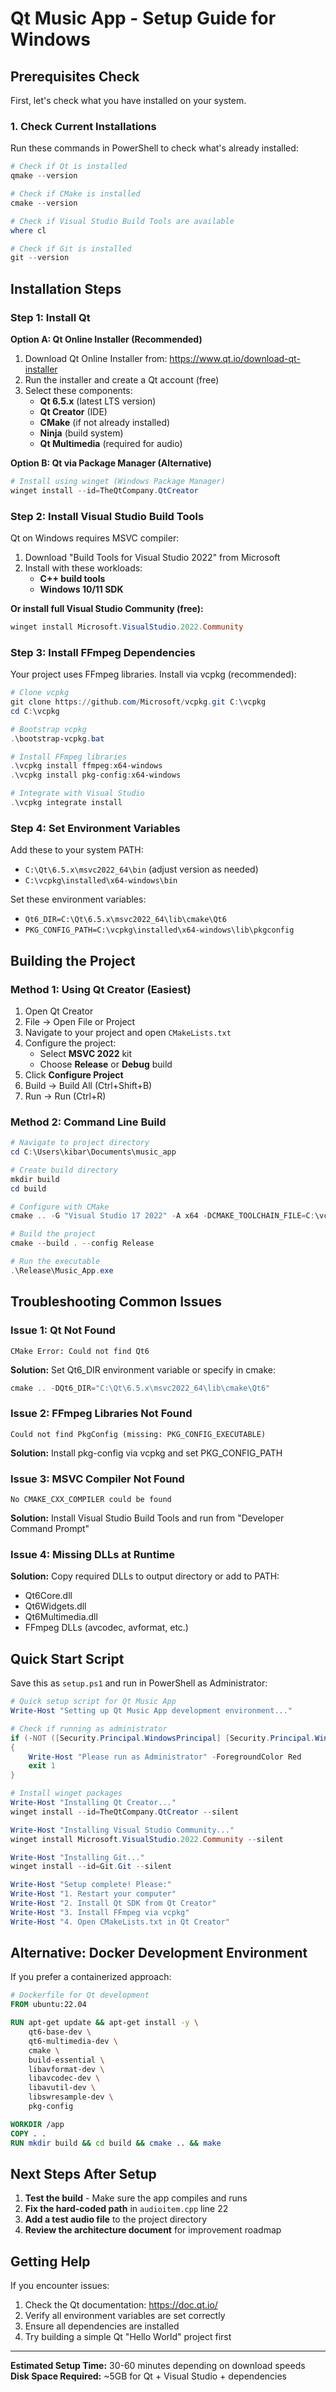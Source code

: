 # Qt Music App - Setup Guide for Windows

## Prerequisites Check

First, let's check what you have installed on your system.

### 1. Check Current Installations

Run these commands in PowerShell to check what's already installed:

```powershell
# Check if Qt is installed
qmake --version

# Check if CMake is installed
cmake --version

# Check if Visual Studio Build Tools are available
where cl

# Check if Git is installed
git --version
```

## Installation Steps

### Step 1: Install Qt

**Option A: Qt Online Installer (Recommended)**
1. Download Qt Online Installer from: https://www.qt.io/download-qt-installer
2. Run the installer and create a Qt account (free)
3. Select these components:
   - **Qt 6.5.x** (latest LTS version)
   - **Qt Creator** (IDE)
   - **CMake** (if not already installed)
   - **Ninja** (build system)
   - **Qt Multimedia** (required for audio)

**Option B: Qt via Package Manager (Alternative)**
```powershell
# Install using winget (Windows Package Manager)
winget install --id=TheQtCompany.QtCreator
```

### Step 2: Install Visual Studio Build Tools

Qt on Windows requires MSVC compiler:

1. Download "Build Tools for Visual Studio 2022" from Microsoft
2. Install with these workloads:
   - **C++ build tools**
   - **Windows 10/11 SDK**

**Or install full Visual Studio Community (free):**
```powershell
winget install Microsoft.VisualStudio.2022.Community
```

### Step 3: Install FFmpeg Dependencies

Your project uses FFmpeg libraries. Install via vcpkg (recommended):

```powershell
# Clone vcpkg
git clone https://github.com/Microsoft/vcpkg.git C:\vcpkg
cd C:\vcpkg

# Bootstrap vcpkg
.\bootstrap-vcpkg.bat

# Install FFmpeg libraries
.\vcpkg install ffmpeg:x64-windows
.\vcpkg install pkg-config:x64-windows

# Integrate with Visual Studio
.\vcpkg integrate install
```

### Step 4: Set Environment Variables

Add these to your system PATH:
- `C:\Qt\6.5.x\msvc2022_64\bin` (adjust version as needed)
- `C:\vcpkg\installed\x64-windows\bin`

Set these environment variables:
- `Qt6_DIR=C:\Qt\6.5.x\msvc2022_64\lib\cmake\Qt6`
- `PKG_CONFIG_PATH=C:\vcpkg\installed\x64-windows\lib\pkgconfig`

## Building the Project

### Method 1: Using Qt Creator (Easiest)

1. Open Qt Creator
2. File → Open File or Project
3. Navigate to your project and open `CMakeLists.txt`
4. Configure the project:
   - Select **MSVC 2022** kit
   - Choose **Release** or **Debug** build
5. Click **Configure Project**
6. Build → Build All (Ctrl+Shift+B)
7. Run → Run (Ctrl+R)

### Method 2: Command Line Build

```powershell
# Navigate to project directory
cd C:\Users\kibar\Documents\music_app

# Create build directory
mkdir build
cd build

# Configure with CMake
cmake .. -G "Visual Studio 17 2022" -A x64 -DCMAKE_TOOLCHAIN_FILE=C:\vcpkg\scripts\buildsystems\vcpkg.cmake

# Build the project
cmake --build . --config Release

# Run the executable
.\Release\Music_App.exe
```

## Troubleshooting Common Issues

### Issue 1: Qt Not Found
```
CMake Error: Could not find Qt6
```
**Solution:** Set Qt6_DIR environment variable or specify in cmake:
```powershell
cmake .. -DQt6_DIR="C:\Qt\6.5.x\msvc2022_64\lib\cmake\Qt6"
```

### Issue 2: FFmpeg Libraries Not Found
```
Could not find PkgConfig (missing: PKG_CONFIG_EXECUTABLE)
```
**Solution:** Install pkg-config via vcpkg and set PKG_CONFIG_PATH

### Issue 3: MSVC Compiler Not Found
```
No CMAKE_CXX_COMPILER could be found
```
**Solution:** Install Visual Studio Build Tools and run from "Developer Command Prompt"

### Issue 4: Missing DLLs at Runtime
**Solution:** Copy required DLLs to output directory or add to PATH:
- Qt6Core.dll
- Qt6Widgets.dll  
- Qt6Multimedia.dll
- FFmpeg DLLs (avcodec, avformat, etc.)

## Quick Start Script

Save this as `setup.ps1` and run in PowerShell as Administrator:

```powershell
# Quick setup script for Qt Music App
Write-Host "Setting up Qt Music App development environment..."

# Check if running as administrator
if (-NOT ([Security.Principal.WindowsPrincipal] [Security.Principal.WindowsIdentity]::GetCurrent()).IsInRole([Security.Principal.WindowsBuiltInRole] "Administrator"))
{
    Write-Host "Please run as Administrator" -ForegroundColor Red
    exit 1
}

# Install winget packages
Write-Host "Installing Qt Creator..."
winget install --id=TheQtCompany.QtCreator --silent

Write-Host "Installing Visual Studio Community..."
winget install Microsoft.VisualStudio.2022.Community --silent

Write-Host "Installing Git..."
winget install --id=Git.Git --silent

Write-Host "Setup complete! Please:"
Write-Host "1. Restart your computer"
Write-Host "2. Install Qt SDK from Qt Creator"
Write-Host "3. Install FFmpeg via vcpkg"
Write-Host "4. Open CMakeLists.txt in Qt Creator"
```

## Alternative: Docker Development Environment

If you prefer a containerized approach:

```dockerfile
# Dockerfile for Qt development
FROM ubuntu:22.04

RUN apt-get update && apt-get install -y \
    qt6-base-dev \
    qt6-multimedia-dev \
    cmake \
    build-essential \
    libavformat-dev \
    libavcodec-dev \
    libavutil-dev \
    libswresample-dev \
    pkg-config

WORKDIR /app
COPY . .
RUN mkdir build && cd build && cmake .. && make
```

## Next Steps After Setup

1. **Test the build** - Make sure the app compiles and runs
2. **Fix the hard-coded path** in `audioitem.cpp` line 22
3. **Add a test audio file** to the project directory
4. **Review the architecture document** for improvement roadmap

## Getting Help

If you encounter issues:
1. Check the Qt documentation: https://doc.qt.io/
2. Verify all environment variables are set correctly
3. Ensure all dependencies are installed
4. Try building a simple Qt "Hello World" project first

---

**Estimated Setup Time:** 30-60 minutes depending on download speeds
**Disk Space Required:** ~5GB for Qt + Visual Studio + dependencies
